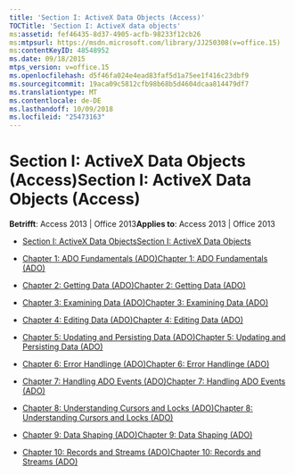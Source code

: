 ```yaml
---
title: 'Section I: ActiveX Data Objects (Access)'
TOCTitle: 'Section I: ActiveX data objects'
ms:assetid: fef46435-8d37-4905-acfb-98233f12cb26
ms:mtpsurl: https://msdn.microsoft.com/library/JJ250308(v=office.15)
ms:contentKeyID: 48548952
ms.date: 09/18/2015
mtps_version: v=office.15
ms.openlocfilehash: d5f46fa024e4ead83faf5d1a75ee1f416c23dbf9
ms.sourcegitcommit: 19aca09c5812cfb98b68b5d4604dcaa814479df7
ms.translationtype: MT
ms.contentlocale: de-DE
ms.lasthandoff: 10/09/2018
ms.locfileid: "25473163"
---
```

# <a name="section-i-activex-data-objects-access"></a><span data-ttu-id="b5c6d-102">Section I: ActiveX Data Objects (Access)</span><span class="sxs-lookup"><span data-stu-id="b5c6d-102">Section I: ActiveX Data Objects (Access)</span></span>


<span data-ttu-id="b5c6d-103">**Betrifft**: Access 2013 | Office 2013</span><span class="sxs-lookup"><span data-stu-id="b5c6d-103">**Applies to**: Access 2013 | Office 2013</span></span>



  - [<span data-ttu-id="b5c6d-104">Section I: ActiveX Data Objects</span><span class="sxs-lookup"><span data-stu-id="b5c6d-104">Section I: ActiveX Data Objects</span></span>](section-i-activex-data-objects.md)

  - [<span data-ttu-id="b5c6d-105">Chapter 1: ADO Fundamentals (ADO)</span><span class="sxs-lookup"><span data-stu-id="b5c6d-105">Chapter 1: ADO Fundamentals (ADO)</span></span>](chapter-1-ado-fundamentals-ado.md)

  - [<span data-ttu-id="b5c6d-106">Chapter 2: Getting Data (ADO)</span><span class="sxs-lookup"><span data-stu-id="b5c6d-106">Chapter 2: Getting Data (ADO)</span></span>](chapter-2-getting-data-ado.md)

  - [<span data-ttu-id="b5c6d-107">Chapter 3: Examining Data (ADO)</span><span class="sxs-lookup"><span data-stu-id="b5c6d-107">Chapter 3: Examining Data (ADO)</span></span>](chapter-3-examining-data-ado.md)

  - [<span data-ttu-id="b5c6d-108">Chapter 4: Editing Data (ADO)</span><span class="sxs-lookup"><span data-stu-id="b5c6d-108">Chapter 4: Editing Data (ADO)</span></span>](chapter-4-editing-data-ado.md)

  - [<span data-ttu-id="b5c6d-109">Chapter 5: Updating and Persisting Data (ADO)</span><span class="sxs-lookup"><span data-stu-id="b5c6d-109">Chapter 5: Updating and Persisting Data (ADO)</span></span>](chapter-5-updating-and-persisting-data-ado.md)

  - [<span data-ttu-id="b5c6d-110">Chapter 6: Error Handlinge (ADO)</span><span class="sxs-lookup"><span data-stu-id="b5c6d-110">Chapter 6: Error Handlinge (ADO)</span></span>](chapter-6-error-handlinge-ado.md)

  - [<span data-ttu-id="b5c6d-111">Chapter 7: Handling ADO Events (ADO)</span><span class="sxs-lookup"><span data-stu-id="b5c6d-111">Chapter 7: Handling ADO Events (ADO)</span></span>](chapter-7-handling-ado-events-ado.md)

  - [<span data-ttu-id="b5c6d-112">Chapter 8: Understanding Cursors and Locks (ADO)</span><span class="sxs-lookup"><span data-stu-id="b5c6d-112">Chapter 8: Understanding Cursors and Locks (ADO)</span></span>](chapter-8-understanding-cursors-and-locks-ado.md)

  - [<span data-ttu-id="b5c6d-113">Chapter 9: Data Shaping (ADO)</span><span class="sxs-lookup"><span data-stu-id="b5c6d-113">Chapter 9: Data Shaping (ADO)</span></span>](chapter-9-data-shaping-ado.md)

  - [<span data-ttu-id="b5c6d-114">Chapter 10: Records and Streams (ADO)</span><span class="sxs-lookup"><span data-stu-id="b5c6d-114">Chapter 10: Records and Streams (ADO)</span></span>](chapter-10-records-and-streams-ado.md)

